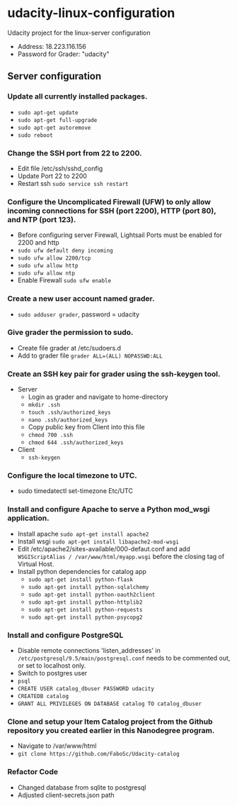 # udacity-linux-configuration
Udacity project for the linux-server configuration
* Address: 18.223.116.156
* Password for Grader: "udacity"

## Server configuration
### Update all currently installed packages.
* ```sudo apt-get update```
* ```sudo apt-get full-upgrade```
* ```sudo apt-get autoremove```
* ```sudo reboot```

### Change the SSH port from 22 to 2200.
* Edit file /etc/ssh/sshd_config
* Update Port 22 to 2200
* Restart ssh ```sudo service ssh restart```

### Configure the Uncomplicated Firewall (UFW) to only allow incoming connections for SSH (port 2200), HTTP (port 80), and NTP (port 123).
* Before configuring server Firewall, Lightsail Ports must be enabled for 2200 and http
* ```sudo ufw default deny incoming```
* ```sudo ufw allow 2200/tcp```
* ```sudo ufw allow http```
* ```sudo ufw allow ntp```
* Enable Firewall ```sudo ufw enable```

### Create a new user account named grader.
* ```sudo adduser grader```, password = udacity

### Give grader the permission to sudo.
* Create file grader at /etc/sudoers.d
* Add to grader file ```grader ALL=(ALL) NOPASSWD:ALL```

### Create an SSH key pair for grader using the ssh-keygen tool.
* Server
  * Login as grader and navigate to home-directory
  * ```mkdir .ssh```
  * ```touch .ssh/authorized_keys```
  * ```nano .ssh/authorized_keys```
  * Copy public key from Client into this file
  * ```chmod 700 .ssh```
  * ```chmod 644 .ssh/authorized_keys```
* Client
  * ```ssh-keygen```
  
### Configure the local timezone to UTC.
* sudo timedatectl set-timezone Etc/UTC

### Install and configure Apache to serve a Python mod_wsgi application.
* Install apache ```sudo apt-get install apache2```
* Install wsgi ```sudo apt-get install libapache2-mod-wsgi```
* Edit /etc/apache2/sites-available/000-defaut.conf and add ```WSGIScriptAlias / /var/www/html/myapp.wsgi``` before the closing tag of Virtual Host.
* Install python dependencies for catalog app
  * ```sudo apt-get install python-flask```
  * ```sudo apt-get install python-sqlalchemy```
  * ```sudo apt-get install python-oauth2client```
  * ```sudo apt-get install python-httplib2```
  * ```sudo apt-get install python-requests```
  * ```sudo apt-get install python-psycopg2```

### Install and configure PostgreSQL
* Disable remote connections 'listen_addresses' in ```/etc/postgresql/9.5/main/postgresql.conf``` needs to be commented out, or set to localhost only.
* Switch to postgres user
* ```psql```
* ```CREATE USER catalog_dbuser PASSWORD udacity```
* ```CREATEDB catalog```
* ```GRANT ALL PRIVILEGES ON DATABASE catalog TO catalog_dbuser```

 ### Clone and setup your Item Catalog project from the Github repository you created earlier in this Nanodegree program.
 * Navigate to /var/www/html
 * ```git clone https://github.com/FaboSc/Udacity-catalog```
 
 ### Refactor Code
 * Changed database from sqlite to postgresql
 * Adjusted client-secrets.json path
